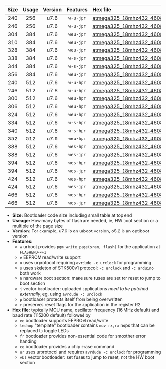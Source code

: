 |Size|Usage|Version|Features|Hex file|
|:-:|:-:|:-:|:-:|:--|
|240|256|u7.6|`w-u-jpr`|[atmega325_18mhz432_460800bps_ur_vbl.hex](https://raw.githubusercontent.com/stefanrueger/urboot/main/atmega325_18mhz432_460800bps_ur_vbl.hex)|
|246|256|u7.6|`w-u-jpr`|[atmega325_18mhz432_460800bps_lednop_ur_vbl.hex](https://raw.githubusercontent.com/stefanrueger/urboot/main/atmega325_18mhz432_460800bps_lednop_ur_vbl.hex)|
|304|384|u7.6|`weu-jpr`|[atmega325_18mhz432_460800bps_ee_ur_vbl.hex](https://raw.githubusercontent.com/stefanrueger/urboot/main/atmega325_18mhz432_460800bps_ee_ur_vbl.hex)|
|310|384|u7.6|`weu-jpr`|[atmega325_18mhz432_460800bps_ee_lednop_ur_vbl.hex](https://raw.githubusercontent.com/stefanrueger/urboot/main/atmega325_18mhz432_460800bps_ee_lednop_ur_vbl.hex)|
|328|384|u7.6|`weu-jpr`|[atmega325_18mhz432_460800bps_ee_lednop_fr_ur_vbl.hex](https://raw.githubusercontent.com/stefanrueger/urboot/main/atmega325_18mhz432_460800bps_ee_lednop_fr_ur_vbl.hex)|
|338|384|u7.6|`w-s-jpr`|[atmega325_18mhz432_460800bps_vbl.hex](https://raw.githubusercontent.com/stefanrueger/urboot/main/atmega325_18mhz432_460800bps_vbl.hex)|
|344|384|u7.6|`w-s-jpr`|[atmega325_18mhz432_460800bps_lednop_vbl.hex](https://raw.githubusercontent.com/stefanrueger/urboot/main/atmega325_18mhz432_460800bps_lednop_vbl.hex)|
|356|384|u7.6|`weu-jpr`|[atmega325_18mhz432_460800bps_ee_lednop_fr_ce_ur_vbl.hex](https://raw.githubusercontent.com/stefanrueger/urboot/main/atmega325_18mhz432_460800bps_ee_lednop_fr_ce_ur_vbl.hex)|
|240|512|u7.6|`w-u-hpr`|[atmega325_18mhz432_460800bps_ur.hex](https://raw.githubusercontent.com/stefanrueger/urboot/main/atmega325_18mhz432_460800bps_ur.hex)|
|246|512|u7.6|`w-u-hpr`|[atmega325_18mhz432_460800bps_lednop_ur.hex](https://raw.githubusercontent.com/stefanrueger/urboot/main/atmega325_18mhz432_460800bps_lednop_ur.hex)|
|300|512|u7.6|`weu-hpr`|[atmega325_18mhz432_460800bps_ee_ur.hex](https://raw.githubusercontent.com/stefanrueger/urboot/main/atmega325_18mhz432_460800bps_ee_ur.hex)|
|306|512|u7.6|`weu-hpr`|[atmega325_18mhz432_460800bps_ee_lednop_ur.hex](https://raw.githubusercontent.com/stefanrueger/urboot/main/atmega325_18mhz432_460800bps_ee_lednop_ur.hex)|
|324|512|u7.6|`weu-hpr`|[atmega325_18mhz432_460800bps_ee_lednop_fr_ur.hex](https://raw.githubusercontent.com/stefanrueger/urboot/main/atmega325_18mhz432_460800bps_ee_lednop_fr_ur.hex)|
|334|512|u7.6|`w-s-hpr`|[atmega325_18mhz432_460800bps.hex](https://raw.githubusercontent.com/stefanrueger/urboot/main/atmega325_18mhz432_460800bps.hex)|
|340|512|u7.6|`w-s-hpr`|[atmega325_18mhz432_460800bps_lednop.hex](https://raw.githubusercontent.com/stefanrueger/urboot/main/atmega325_18mhz432_460800bps_lednop.hex)|
|352|512|u7.6|`weu-hpr`|[atmega325_18mhz432_460800bps_ee_lednop_fr_ce_ur.hex](https://raw.githubusercontent.com/stefanrueger/urboot/main/atmega325_18mhz432_460800bps_ee_lednop_fr_ce_ur.hex)|
|388|512|u7.6|`wes-hpr`|[atmega325_18mhz432_460800bps_ee.hex](https://raw.githubusercontent.com/stefanrueger/urboot/main/atmega325_18mhz432_460800bps_ee.hex)|
|388|512|u7.6|`wes-jpr`|[atmega325_18mhz432_460800bps_ee_vbl.hex](https://raw.githubusercontent.com/stefanrueger/urboot/main/atmega325_18mhz432_460800bps_ee_vbl.hex)|
|394|512|u7.6|`wes-hpr`|[atmega325_18mhz432_460800bps_ee_lednop.hex](https://raw.githubusercontent.com/stefanrueger/urboot/main/atmega325_18mhz432_460800bps_ee_lednop.hex)|
|394|512|u7.6|`wes-jpr`|[atmega325_18mhz432_460800bps_ee_lednop_vbl.hex](https://raw.githubusercontent.com/stefanrueger/urboot/main/atmega325_18mhz432_460800bps_ee_lednop_vbl.hex)|
|424|512|u7.6|`wes-hpr`|[atmega325_18mhz432_460800bps_ee_lednop_fr.hex](https://raw.githubusercontent.com/stefanrueger/urboot/main/atmega325_18mhz432_460800bps_ee_lednop_fr.hex)|
|424|512|u7.6|`wes-jpr`|[atmega325_18mhz432_460800bps_ee_lednop_fr_vbl.hex](https://raw.githubusercontent.com/stefanrueger/urboot/main/atmega325_18mhz432_460800bps_ee_lednop_fr_vbl.hex)|
|466|512|u7.6|`wes-hpr`|[atmega325_18mhz432_460800bps_ee_lednop_fr_ce.hex](https://raw.githubusercontent.com/stefanrueger/urboot/main/atmega325_18mhz432_460800bps_ee_lednop_fr_ce.hex)|
|466|512|u7.6|`wes-jpr`|[atmega325_18mhz432_460800bps_ee_lednop_fr_ce_vbl.hex](https://raw.githubusercontent.com/stefanrueger/urboot/main/atmega325_18mhz432_460800bps_ee_lednop_fr_ce_vbl.hex)|

- **Size:** Bootloader code size including small table at top end
- **Useage:** How many bytes of flash are needed, ie, HW boot section or a multiple of the page size
- **Version:** For example, u7.6 is an urboot version, o5.2 is an optiboot version
- **Features:**
  + `w` urboot provides `pgm_write_page(sram, flash)` for the application at `FLASHEND-4+1`
  + `e` EEPROM read/write support
  + `u` uses urprotocol requiring `avrdude -c urclock` for programming
  + `s` uses skeleton of STK500v1 protocol; `-c urclock` and `-c arduino` both work
  + `h` hardware boot section: make sure fuses are set for reset to jump to boot section
  + `j` vector bootloader: uploaded applications *need to be patched externally*, eg, using `avrdude -c urclock`
  + `p` bootloader protects itself from being overwritten
  + `r` preserves reset flags for the application in the register R2
- **Hex file:** typically MCU name, oscillator frequency (16 MHz default) and baud rate (115200 default) followed by
  + `ee` bootloader supports EEPROM read/write
  + `lednop` "template" bootloader contains `mov rx,rx` nops that can be replaced to toggle LEDs
  + `fr` bootloader provides non-essential code for smoother error handing
  + `ce` bootloader provides a chip erase command
  + `ur` uses urprotocol and requires `avrdude -c urclock` for programming
  + `vbl` vector bootloader: set fuses to jump to reset, not the HW boot section
